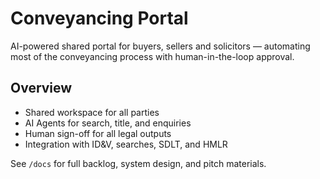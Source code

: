 # Conveyancing Portal

AI-powered shared portal for buyers, sellers and solicitors — automating most of the conveyancing process with human-in-the-loop approval.

## Overview
- Shared workspace for all parties
- AI Agents for search, title, and enquiries
- Human sign-off for all legal outputs
- Integration with ID&V, searches, SDLT, and HMLR

See `/docs` for full backlog, system design, and pitch materials.
